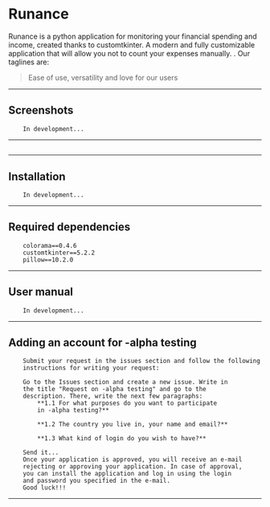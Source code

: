 # Runance
Runance is a python application for monitoring your financial spending and income, created thanks to customtkinter. A modern and fully customizable application that will allow you not to count your expenses manually. . Our taglines are:

> Ease of use, versatility and love for our users
---
## Screenshots
``` 
    In development... 
```
---
##
---
## Installation
```
    In development...
```
---
## Required dependencies
``` 
    colorama==0.4.6
    customtkinter==5.2.2 
    pillow==10.2.0
```
---
## User manual
```
    In development...
```
---
## Adding an account for -alpha testing
```
    Submit your request in the issues section and follow the following 
    instructions for writing your request: 

    Go to the Issues section and create a new issue. Write in 
    the title "Request on -alpha testing" and go to the 
    description. There, write the next few paragraphs:
        **1.1 For what purposes do you want to participate 
        in -alpha testing?**

        **1.2 The country you live in, your name and email?**

        **1.3 What kind of login do you wish to have?**
        
    Send it...
    Once your application is approved, you will receive an e-mail 
    rejecting or approving your application. In case of approval, 
    you can install the application and log in using the login 
    and password you specified in the e-mail. 
    Good luck!!!
```
---